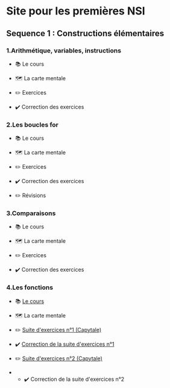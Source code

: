 # Site pour les premières NSI

## Sequence 1 : Constructions élémentaires

### 1.Arithmétique, variables, instructions

+ :books: Le cours

+ :world_map: La carte mentale

+ :pencil2: Exercices

+ :heavy_check_mark: Correction des exercices
  
### 2.Les boucles for

+ :books: Le cours

+ :world_map: La carte mentale

+ :pencil2: Exercices

+ :heavy_check_mark: Correction des exercices

+ :pencil2: Révisions
  
### 3.Comparaisons

+ :books: Le cours

+ :world_map: La carte mentale

+ :pencil2: Exercices

+ :heavy_check_mark: Correction des exercices
  
### 4.Les fonctions

+ :books: [Le cours](https://github.com/BriceMetthey/Premiere-NSI/blob/main/Sequence_1_constructions_elementaires/4_Fonctions/Cours.pdf)

+ :world_map: La carte mentale

+ :pencil2: [Suite d'exercices n°1 (Capytale) ](https://capytale2.ac-paris.fr/web/c/72de-4121685)

+ :heavy_check_mark: [Correction de la suite d'exercices n°1](https://github.com/BriceMetthey/Premiere-NSI/blob/main/Sequence_1_constructions_elementaires/4_Fonctions/Exercices_corrig%C3%A9s.pdf)

+ :pencil2: [Suite d'exercices n°2 (Capytale) ](https://capytale2.ac-paris.fr/web/c/f8dc-4210705)

+ + :heavy_check_mark: Correction de la suite d'exercices n°2


